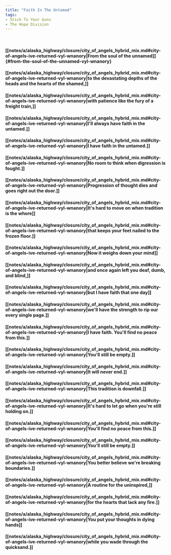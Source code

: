 ```yaml
---
title: "Faith In The Untamed"
tags:
- Stick To Your Guns
- The Hope Division
---
```

&nbsp;
#### [[notes/a/alaska_highway/closure/city_of_angels_hybrid_mix.md#city-of-angels-ive-returned-vyl-wnanory|From the soul of the unnamed]] {#from-the-soul-of-the-unnamed-vyl-wnanory}
#### [[notes/a/alaska_highway/closure/city_of_angels_hybrid_mix.md#city-of-angels-ive-returned-vyl-wnanory|to the devastating depths of the heads and the hearts of the shamed,]]
#### [[notes/a/alaska_highway/closure/city_of_angels_hybrid_mix.md#city-of-angels-ive-returned-vyl-wnanory|with patience like the fury of a freight train,]]
#### [[notes/a/alaska_highway/closure/city_of_angels_hybrid_mix.md#city-of-angels-ive-returned-vyl-wnanory|I'll always have faith in the untamed.]]
#### [[notes/a/alaska_highway/closure/city_of_angels_hybrid_mix.md#city-of-angels-ive-returned-vyl-wnanory|I have faith in the untamed.]]
#### [[notes/a/alaska_highway/closure/city_of_angels_hybrid_mix.md#city-of-angels-ive-returned-vyl-wnanory|No room to think when digression is fought.]]
#### [[notes/a/alaska_highway/closure/city_of_angels_hybrid_mix.md#city-of-angels-ive-returned-vyl-wnanory|Progression of thought dies and goes right out the door.]]
#### [[notes/a/alaska_highway/closure/city_of_angels_hybrid_mix.md#city-of-angels-ive-returned-vyl-wnanory|It's hard to move on when tradition is the whore]]
#### [[notes/a/alaska_highway/closure/city_of_angels_hybrid_mix.md#city-of-angels-ive-returned-vyl-wnanory|that keeps your feet nailed to the frozen floor.]]
#### [[notes/a/alaska_highway/closure/city_of_angels_hybrid_mix.md#city-of-angels-ive-returned-vyl-wnanory|Now it weighs down your mind]]
#### [[notes/a/alaska_highway/closure/city_of_angels_hybrid_mix.md#city-of-angels-ive-returned-vyl-wnanory|and once again left you deaf, dumb, and blind,]]
#### [[notes/a/alaska_highway/closure/city_of_angels_hybrid_mix.md#city-of-angels-ive-returned-vyl-wnanory|but I have faith that one day]]
#### [[notes/a/alaska_highway/closure/city_of_angels_hybrid_mix.md#city-of-angels-ive-returned-vyl-wnanory|we'll have the strength to rip our every single page.]]
#### [[notes/a/alaska_highway/closure/city_of_angels_hybrid_mix.md#city-of-angels-ive-returned-vyl-wnanory|I have faith. You'll find no peace from this.]]
#### [[notes/a/alaska_highway/closure/city_of_angels_hybrid_mix.md#city-of-angels-ive-returned-vyl-wnanory|You'll still be empty.]]
#### [[notes/a/alaska_highway/closure/city_of_angels_hybrid_mix.md#city-of-angels-ive-returned-vyl-wnanory|It will never end.]]
#### [[notes/a/alaska_highway/closure/city_of_angels_hybrid_mix.md#city-of-angels-ive-returned-vyl-wnanory|This tradition is downfall.]]
#### [[notes/a/alaska_highway/closure/city_of_angels_hybrid_mix.md#city-of-angels-ive-returned-vyl-wnanory|It's hard to let go when you're still holding on.]]
#### [[notes/a/alaska_highway/closure/city_of_angels_hybrid_mix.md#city-of-angels-ive-returned-vyl-wnanory|You'll find no peace from this.]]
#### [[notes/a/alaska_highway/closure/city_of_angels_hybrid_mix.md#city-of-angels-ive-returned-vyl-wnanory|You'll still be empty.]]
#### [[notes/a/alaska_highway/closure/city_of_angels_hybrid_mix.md#city-of-angels-ive-returned-vyl-wnanory|You better believe we're breaking boundaries.]]
#### [[notes/a/alaska_highway/closure/city_of_angels_hybrid_mix.md#city-of-angels-ive-returned-vyl-wnanory|A routine for the uninspired,]]
#### [[notes/a/alaska_highway/closure/city_of_angels_hybrid_mix.md#city-of-angels-ive-returned-vyl-wnanory|for the hearts that lack any fire.]]
#### [[notes/a/alaska_highway/closure/city_of_angels_hybrid_mix.md#city-of-angels-ive-returned-vyl-wnanory|You put your thoughts in dying hands]]
#### [[notes/a/alaska_highway/closure/city_of_angels_hybrid_mix.md#city-of-angels-ive-returned-vyl-wnanory|while you wade through the quicksand.]]
